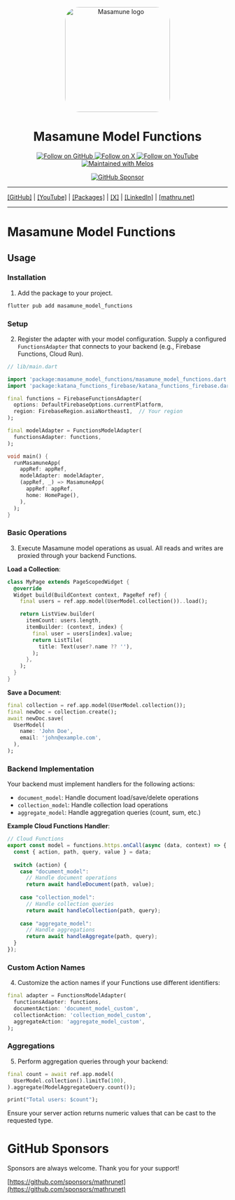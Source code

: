 <p align="center">
  <a href="https://mathru.net">
    <img width="240px" src="https://raw.githubusercontent.com/mathrunet/flutter_masamune/master/.github/images/icon.png" alt="Masamune logo" style="border-radius: 32px"s><br/>
  </a>
  <h1 align="center">Masamune Model Functions</h1>
</p>

<p align="center">
  <a href="https://github.com/mathrunet">
    <img src="https://img.shields.io/static/v1?label=GitHub&message=Follow&logo=GitHub&color=333333&link=https://github.com/mathrunet" alt="Follow on GitHub" />
  </a>
  <a href="https://x.com/mathru">
    <img src="https://img.shields.io/static/v1?label=@mathru&message=Follow&logo=X&color=0F1419&link=https://x.com/mathru" alt="Follow on X" />
  </a>
  <a href="https://www.youtube.com/c/mathrunetchannel">
    <img src="https://img.shields.io/static/v1?label=YouTube&message=Follow&logo=YouTube&color=FF0000&link=https://www.youtube.com/c/mathrunetchannel" alt="Follow on YouTube" />
  </a>
  <a href="https://github.com/invertase/melos">
    <img src="https://img.shields.io/static/v1?label=maintained%20with&message=melos&color=FF1493&link=https://github.com/invertase/melos" alt="Maintained with Melos" />
  </a>
</p>

<p align="center">
  <a href="https://github.com/sponsors/mathrunet"><img src="https://img.shields.io/static/v1?label=Sponsor&message=%E2%9D%A4&logo=GitHub&color=ff69b4&link=https://github.com/sponsors/mathrunet" alt="GitHub Sponsor" /></a>
</p>

---

[[GitHub]](https://github.com/mathrunet) | [[YouTube]](https://www.youtube.com/c/mathrunetchannel) | [[Packages]](https://pub.dev/publishers/mathru.net/packages) | [[X]](https://x.com/mathru) | [[LinkedIn]](https://www.linkedin.com/in/mathrunet/) | [[mathru.net]](https://mathru.net)

---

# Masamune Model Functions

## Usage

### Installation

1. Add the package to your project.

```bash
flutter pub add masamune_model_functions
```

### Setup

2. Register the adapter with your model configuration. Supply a configured `FunctionsAdapter` that connects to your backend (e.g., Firebase Functions, Cloud Run).

```dart
// lib/main.dart

import 'package:masamune_model_functions/masamune_model_functions.dart';
import 'package:katana_functions_firebase/katana_functions_firebase.dart';

final functions = FirebaseFunctionsAdapter(
  options: DefaultFirebaseOptions.currentPlatform,
  region: FirebaseRegion.asiaNortheast1,  // Your region
);

final modelAdapter = FunctionsModelAdapter(
  functionsAdapter: functions,
);

void main() {
  runMasamuneApp(
    appRef: appRef,
    modelAdapter: modelAdapter,
    (appRef, _) => MasamuneApp(
      appRef: appRef,
      home: HomePage(),
    ),
  );
}
```

### Basic Operations

3. Execute Masamune model operations as usual. All reads and writes are proxied through your backend Functions.

**Load a Collection**:

```dart
class MyPage extends PageScopedWidget {
  @override
  Widget build(BuildContext context, PageRef ref) {
    final users = ref.app.model(UserModel.collection())..load();

    return ListView.builder(
      itemCount: users.length,
      itemBuilder: (context, index) {
        final user = users[index].value;
        return ListTile(
          title: Text(user?.name ?? ''),
        );
      },
    );
  }
}
```

**Save a Document**:

```dart
final collection = ref.app.model(UserModel.collection());
final newDoc = collection.create();
await newDoc.save(
  UserModel(
    name: 'John Doe',
    email: 'john@example.com',
  ),
);
```

### Backend Implementation

Your backend must implement handlers for the following actions:

- `document_model`: Handle document load/save/delete operations
- `collection_model`: Handle collection load operations
- `aggregate_model`: Handle aggregation queries (count, sum, etc.)

**Example Cloud Functions Handler**:

```typescript
// Cloud Functions
export const model = functions.https.onCall(async (data, context) => {
  const { action, path, query, value } = data;
  
  switch (action) {
    case "document_model":
      // Handle document operations
      return await handleDocument(path, value);
      
    case "collection_model":
      // Handle collection queries
      return await handleCollection(path, query);
      
    case "aggregate_model":
      // Handle aggregations
      return await handleAggregate(path, query);
  }
});
```

### Custom Action Names

4. Customize the action names if your Functions use different identifiers:

```dart
final adapter = FunctionsModelAdapter(
  functionsAdapter: functions,
  documentAction: 'document_model_custom',
  collectionAction: 'collection_model_custom',
  aggregateAction: 'aggregate_model_custom',
);
```

### Aggregations

5. Perform aggregation queries through your backend:

```dart
final count = await ref.app.model(
  UserModel.collection().limitTo(100),
).aggregate(ModelAggregateQuery.count());

print("Total users: $count");
```

Ensure your server action returns numeric values that can be cast to the requested type.

# GitHub Sponsors

Sponsors are always welcome. Thank you for your support!

[https://github.com/sponsors/mathrunet](https://github.com/sponsors/mathrunet)